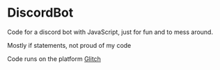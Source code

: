 # DiscordBot

Code for a discord bot with JavaScript, just for fun and to mess around.

Mostly if statements, not proud of my code

Code runs on the platform [Glitch](https://glitch.com/)
